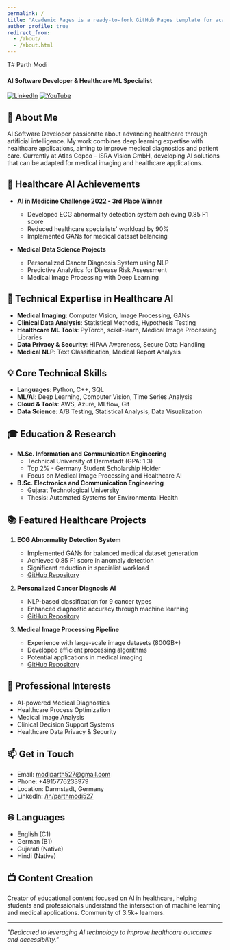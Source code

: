 ```yaml
---
permalink: /
title: "Academic Pages is a ready-to-fork GitHub Pages template for academic personal websites"
author_profile: true
redirect_from: 
  - /about/
  - /about.html
---
```


T# Parth Modi
#### AI Software Developer & Healthcare ML Specialist

[![LinkedIn](https://img.shields.io/badge/LinkedIn-Connect-blue)](https://www.linkedin.com/in/parthmodi527)
[![YouTube](https://img.shields.io/badge/YouTube-Subscribe-red)](https://youtube.com)

## 👋 About Me
AI Software Developer passionate about advancing healthcare through artificial intelligence. My work combines deep learning expertise with healthcare applications, aiming to improve medical diagnostics and patient care. Currently at Atlas Copco - ISRA Vision GmbH, developing AI solutions that can be adapted for medical imaging and healthcare applications.

## 🏥 Healthcare AI Achievements
- **AI in Medicine Challenge 2022 - 3rd Place Winner**
  - Developed ECG abnormality detection system achieving 0.85 F1 score
  - Reduced healthcare specialists' workload by 90%
  - Implemented GANs for medical dataset balancing
  
- **Medical Data Science Projects**
  - Personalized Cancer Diagnosis System using NLP
  - Predictive Analytics for Disease Risk Assessment
  - Medical Image Processing with Deep Learning

## 🚀 Technical Expertise in Healthcare AI
- **Medical Imaging**: Computer Vision, Image Processing, GANs
- **Clinical Data Analysis**: Statistical Methods, Hypothesis Testing
- **Healthcare ML Tools**: PyTorch, scikit-learn, Medical Image Processing Libraries
- **Data Privacy & Security**: HIPAA Awareness, Secure Data Handling
- **Medical NLP**: Text Classification, Medical Report Analysis

## 💡 Core Technical Skills
- **Languages**: Python, C++, SQL
- **ML/AI**: Deep Learning, Computer Vision, Time Series Analysis
- **Cloud & Tools**: AWS, Azure, MLflow, Git
- **Data Science**: A/B Testing, Statistical Analysis, Data Visualization

## 🎓 Education & Research
- **M.Sc. Information and Communication Engineering**
  - Technical University of Darmstadt (GPA: 1.3)
  - Top 2% - Germany Student Scholarship Holder
  - Focus on Medical Image Processing and Healthcare AI
- **B.Sc. Electronics and Communication Engineering**
  - Gujarat Technological University
  - Thesis: Automated Systems for Environmental Health

## 📚 Featured Healthcare Projects
1. **ECG Abnormality Detection System**
   - Implemented GANs for balanced medical dataset generation
   - Achieved 0.85 F1 score in anomaly detection
   - Significant reduction in specialist workload
   - [GitHub Repository](https://github.com)

2. **Personalized Cancer Diagnosis AI**
   - NLP-based classification for 9 cancer types
   - Enhanced diagnostic accuracy through machine learning
   - [GitHub Repository](https://github.com)

3. **Medical Image Processing Pipeline**
   - Experience with large-scale image datasets (800GB+)
   - Developed efficient processing algorithms
   - Potential applications in medical imaging
   - [GitHub Repository](https://github.com)

## 🎯 Professional Interests
- AI-powered Medical Diagnostics
- Healthcare Process Optimization
- Medical Image Analysis
- Clinical Decision Support Systems
- Healthcare Data Privacy & Security

## 📫 Get in Touch
- Email: modiparth527@gmail.com
- Phone: +4915776233979
- Location: Darmstadt, Germany
- LinkedIn: [/in/parthmodi527](https://www.linkedin.com/in/parthmodi527)

## 🌐 Languages
- English (C1)
- German (B1)
- Gujarati (Native)
- Hindi (Native)

## 📺 Content Creation
Creator of educational content focused on AI in healthcare, helping students and professionals understand the intersection of machine learning and medical applications. Community of 3.5k+ learners.

---
*"Dedicated to leveraging AI technology to improve healthcare outcomes and accessibility."*
